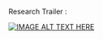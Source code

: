 Research Trailer : 

[![IMAGE ALT TEXT HERE](https://img.youtube.com/vi/YOUTUBE_VIDEO_ID_HERE/0.jpg)](https://youtu.be/fpUBUAp5qT8)
